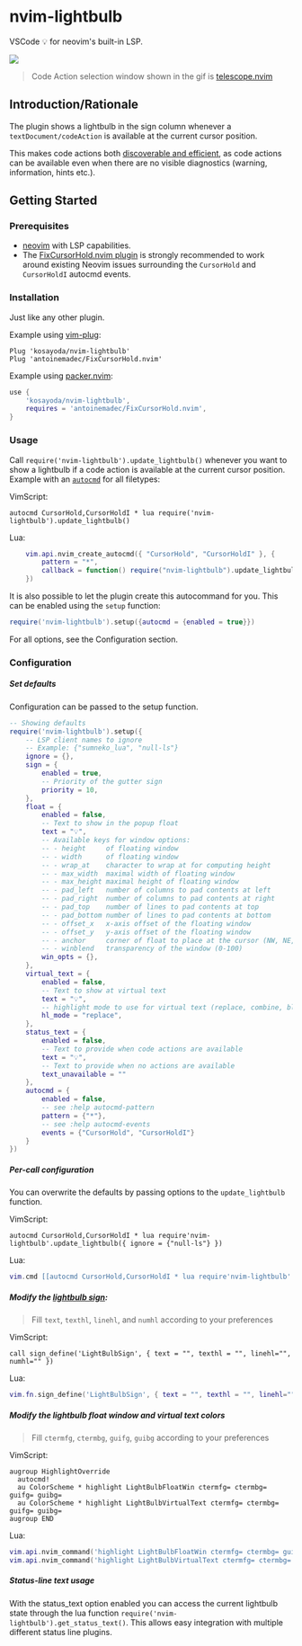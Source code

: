 # nvim-lightbulb

VSCode 💡 for neovim's built-in LSP.

![](https://s2.gifyu.com/images/nvim-lightbulb.gif)

> Code Action selection window shown in the gif is [telescope.nvim](https://github.com/nvim-telescope/telescope.nvim)

## Introduction/Rationale
The plugin shows a lightbulb in the sign column whenever a `textDocument/codeAction` is available at the current cursor position.

This makes code actions both [discoverable and efficient](https://rust-analyzer.github.io/blog/2020/09/28/how-to-make-a-light-bulb.html#the-mighty), as code actions can be available even when there are no visible diagnostics (warning, information, hints etc.).

## Getting Started

### Prerequisites
- [neovim](https://github.com/neovim/neovim) with LSP capabilities.
- The [FixCursorHold.nvim plugin](https://github.com/antoinemadec/FixCursorHold.nvim) is strongly recommended to work around existing Neovim issues surrounding the `CursorHold` and `CursorHoldI` autocmd events.

### Installation
Just like any other plugin.

Example using [vim-plug](https://github.com/junegunn/vim-plug):
```vim
Plug 'kosayoda/nvim-lightbulb'
Plug 'antoinemadec/FixCursorHold.nvim'
```

Example using [packer.nvim](https://github.com/wbthomason/packer.nvim):
```lua
use {
    'kosayoda/nvim-lightbulb',
    requires = 'antoinemadec/FixCursorHold.nvim',
}
```

### Usage
Call `require('nvim-lightbulb').update_lightbulb()` whenever you want to show a lightbulb if a code action is available at the current cursor position. Example with an [`autocmd`](https://neovim.io/doc/user/autocmd.html) for all filetypes:

VimScript:
```vim
autocmd CursorHold,CursorHoldI * lua require('nvim-lightbulb').update_lightbulb()
```

Lua:
```lua
    vim.api.nvim_create_autocmd({ "CursorHold", "CursorHoldI" }, {
        pattern = "*",
        callback = function() require("nvim-lightbulb").update_lightbulb() end,
    })
```

It is also possible to let the plugin create this autocommand for you. This can be enabled using the `setup` function:

```lua
require('nvim-lightbulb').setup({autocmd = {enabled = true}})
```

For all options, see the Configuration section.

### Configuration

##### Set defaults

Configuration can be passed to the setup function.

```lua
-- Showing defaults
require('nvim-lightbulb').setup({
    -- LSP client names to ignore
    -- Example: {"sumneko_lua", "null-ls"}
    ignore = {},
    sign = {
        enabled = true,
        -- Priority of the gutter sign
        priority = 10,
    },
    float = {
        enabled = false,
        -- Text to show in the popup float
        text = "💡",
        -- Available keys for window options:
        -- - height     of floating window
        -- - width      of floating window
        -- - wrap_at    character to wrap at for computing height
        -- - max_width  maximal width of floating window
        -- - max_height maximal height of floating window
        -- - pad_left   number of columns to pad contents at left
        -- - pad_right  number of columns to pad contents at right
        -- - pad_top    number of lines to pad contents at top
        -- - pad_bottom number of lines to pad contents at bottom
        -- - offset_x   x-axis offset of the floating window
        -- - offset_y   y-axis offset of the floating window
        -- - anchor     corner of float to place at the cursor (NW, NE, SW, SE)
        -- - winblend   transparency of the window (0-100)
        win_opts = {},
    },
    virtual_text = {
        enabled = false,
        -- Text to show at virtual text
        text = "💡",
        -- highlight mode to use for virtual text (replace, combine, blend), see :help nvim_buf_set_extmark() for reference
        hl_mode = "replace",
    },
    status_text = {
        enabled = false,
        -- Text to provide when code actions are available
        text = "💡",
        -- Text to provide when no actions are available
        text_unavailable = ""
    },
    autocmd = {
        enabled = false,
        -- see :help autocmd-pattern
        pattern = {"*"},
        -- see :help autocmd-events
        events = {"CursorHold", "CursorHoldI"}
    }
})
```

##### Per-call configuration

You can overwrite the defaults by passing options to the `update_lightbulb` function.

VimScript:
```vim
autocmd CursorHold,CursorHoldI * lua require'nvim-lightbulb'.update_lightbulb({ ignore = {"null-ls"} })
```

Lua:
```lua
vim.cmd [[autocmd CursorHold,CursorHoldI * lua require'nvim-lightbulb'.update_lightbulb({ ignore = {"null-ls"} })]]
```

##### Modify the [lightbulb sign](https://neovim.io/doc/user/sign.html#:sign-define):

> Fill `text`, `texthl`, `linehl`, and `numhl` according to your preferences

VimScript:
```vim
call sign_define('LightBulbSign', { text = "", texthl = "", linehl="", numhl="" })
```

Lua:
```lua
vim.fn.sign_define('LightBulbSign', { text = "", texthl = "", linehl="", numhl="" })
```

##### Modify the lightbulb float window and virtual text colors

>  Fill `ctermfg`, `ctermbg`, `guifg`, `guibg` according to your preferences

VimScript:
```vim
augroup HighlightOverride
  autocmd!
  au ColorScheme * highlight LightBulbFloatWin ctermfg= ctermbg= guifg= guibg=
  au ColorScheme * highlight LightBulbVirtualText ctermfg= ctermbg= guifg= guibg=
augroup END
```

Lua:
```lua
vim.api.nvim_command('highlight LightBulbFloatWin ctermfg= ctermbg= guifg= guibg=')
vim.api.nvim_command('highlight LightBulbVirtualText ctermfg= ctermbg= guifg= guibg=')
```

##### Status-line text usage

With the status_text option enabled you can access the current lightbulb state
through the lua function `require('nvim-lightbulb').get_status_text()`. This
allows easy integration with multiple different status line plugins.
